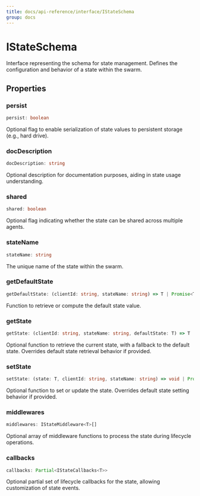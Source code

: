 ```yaml
---
title: docs/api-reference/interface/IStateSchema
group: docs
---
```


# IStateSchema

Interface representing the schema for state management.
Defines the configuration and behavior of a state within the swarm.

## Properties

### persist

```ts
persist: boolean
```

Optional flag to enable serialization of state values to persistent storage (e.g., hard drive).

### docDescription

```ts
docDescription: string
```

Optional description for documentation purposes, aiding in state usage understanding.

### shared

```ts
shared: boolean
```

Optional flag indicating whether the state can be shared across multiple agents.

### stateName

```ts
stateName: string
```

The unique name of the state within the swarm.

### getDefaultState

```ts
getDefaultState: (clientId: string, stateName: string) => T | Promise<T>
```

Function to retrieve or compute the default state value.

### getState

```ts
getState: (clientId: string, stateName: string, defaultState: T) => T | Promise<T>
```

Optional function to retrieve the current state, with a fallback to the default state.
Overrides default state retrieval behavior if provided.

### setState

```ts
setState: (state: T, clientId: string, stateName: string) => void | Promise<void>
```

Optional function to set or update the state.
Overrides default state setting behavior if provided.

### middlewares

```ts
middlewares: IStateMiddleware<T>[]
```

Optional array of middleware functions to process the state during lifecycle operations.

### callbacks

```ts
callbacks: Partial<IStateCallbacks<T>>
```

Optional partial set of lifecycle callbacks for the state, allowing customization of state events.
